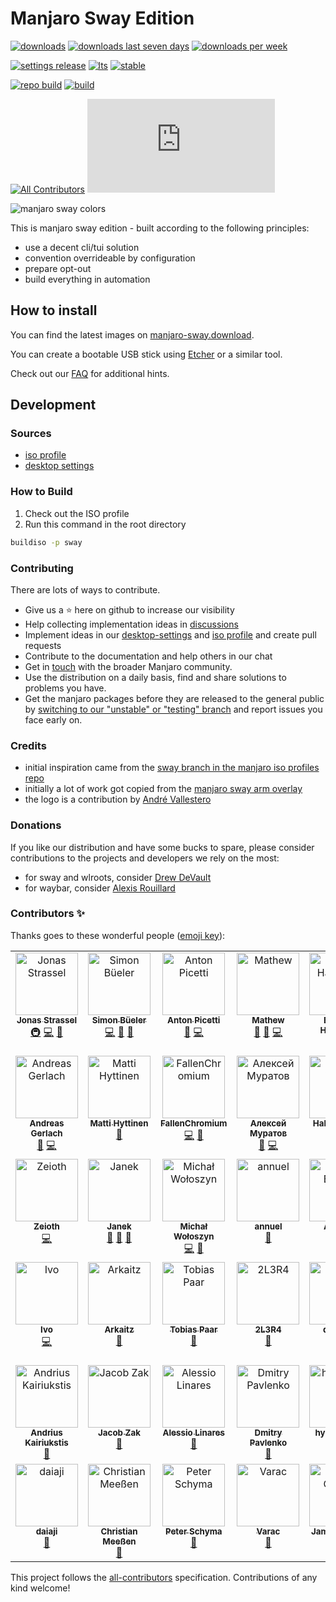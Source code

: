 # Manjaro Sway Edition

[![downloads](https://img.shields.io/badge/dynamic/json?color=green&label=%E2%AC%87%20%E2%88%91%20%E2%88%9E&cache=3600&query=count&url=https%3A%2F%2Fmanjaro-sway.download/count)](https://manjaro-sway.download)
[![downloads last seven days](https://img.shields.io/badge/dynamic/json?color=green&label=%E2%AC%87%20%E2%88%91%207d&cache=3600&query=sevenDays&url=https%3A%2F%2Fmanjaro-sway.download/count)](https://manjaro-sway.download)
[![downloads per week](https://img.shields.io/badge/dynamic/json?color=green&label=%E2%AC%87%20%E2%8C%80%20week&cache=3600&query=weeklyAverage&url=https%3A%2F%2Fmanjaro-sway.download/count)](https://manjaro-sway.download)

[![settings release](https://img.shields.io/github/v/release/manjaro-sway/desktop-settings)](https://github.com/Manjaro-Sway/desktop-settings/releases/latest)
[![lts](https://img.shields.io/badge/dynamic/json?label=lts&query=%24%5B%3A1%5D.packageName&url=https%3A%2F%2Fkernel-info.manjaro-sway.download%2F%3Fcategory%3Dlongterm)](https://github.com/Manjaro-Sway/manjaro-sway/releases/latest)
[![stable](https://img.shields.io/badge/dynamic/json?label=stable&query=%24%5B%3A1%5D.packageName&url=https%3A%2F%2Fkernel-info.manjaro-sway.download%2F%3Fcategory%3Dstable)](https://github.com/Manjaro-Sway/manjaro-sway/releases/latest)

[![repo build](https://github.com/manjaro-sway/packages/workflows/repo-add/badge.svg?event=repository_dispatch)](https://github.com/manjaro-sway/packages/actions)
[![build](https://github.com/Manjaro-Sway/manjaro-sway/actions/workflows/build.yaml/badge.svg)](https://github.com/Manjaro-Sway/manjaro-sway/actions/workflows/build.yaml)

[![All Contributors](https://img.shields.io/badge/dynamic/json?color=important&label=contributors&query=%24.contributors.length&url=https%3A%2F%2Fraw.githubusercontent.com%2FManjaro-Sway%2Fmanjaro-sway%2Fmain%2F.all-contributorsrc)](#contributors-)
[![Matrix](https://img.shields.io/matrix/manjaro-sway:matrix.org)](https://matrix.to/#/#manjaro-sway:matrix.org)

![manjaro sway colors](https://github.com/manjaro-sway/manjaro-sway/assets/4662748/d0f7427d-bcfa-4949-985a-6789235b5641)


This is manjaro sway edition - built according to the following principles:

- use a decent cli/tui solution
- convention overrideable by configuration
- prepare opt-out
- build everything in automation

## How to install

You can find the latest images on [manjaro-sway.download](https://manjaro-sway.download/).

You can create a bootable USB stick using [Etcher](https://www.balena.io/etcher/) or a similar tool.

Check out our [FAQ](SUPPORT.md) for additional hints.

## Development

### Sources

- [iso profile](https://github.com/manjaro-sway/iso-profiles/tree/sway/community/sway)
- [desktop settings](https://github.com/manjaro-sway/desktop-settings/tree/sway/community/sway)

### How to Build

1. Check out the ISO profile
2. Run this command in the root directory

```bash
buildiso -p sway
```

### Contributing

There are lots of ways to contribute. 

- Give us a ⭐ here on github to increase our visibility
- Help collecting implementation ideas in [discussions](https://github.com/Manjaro-Sway/manjaro-sway/discussions)
- Implement ideas in our [desktop-settings](https://github.com/manjaro-sway/desktop-settings/tree/sway/community/sway) and [iso profile](https://github.com/manjaro-sway/iso-profiles/tree/sway/community/sway) and create pull requests
- Contribute to the documentation and help others in our chat
- Get in [touch](https://forum.manjaro.org/) with the broader Manjaro community.
- Use the distribution on a daily basis, find and share solutions to problems you have. 
- Get the manjaro packages before they are released to the general public by [switching to our "unstable" or "testing" branch](https://wiki.manjaro.org/index.php/Switching_Branches#Changing_to_another_branch) and report issues you face early on.

### Credits

- initial inspiration came from the [sway branch in the manjaro iso profiles repo](https://gitlab.manjaro.org/profiles-and-settings/iso-profiles/-/tree/sway)
- initially a lot of work got copied from the [manjaro sway arm overlay](https://gitlab.manjaro.org/manjaro-arm/applications/arm-profiles/-/tree/master/overlays/sway)
- the logo is a contribution by [André Vallestero](https://github.com/AndreVallestero)

### Donations

If you like our distribution and have some bucks to spare, please consider contributions to the projects and developers we rely on the most:

- for sway and wlroots, consider [Drew DeVault](https://drewdevault.com/)
- for waybar, consider [Alexis Rouillard](https://github.com/sponsors/Alexays)

### Contributors ✨

Thanks goes to these wonderful people ([emoji key](https://allcontributors.org/docs/en/emoji-key)):

<!-- ALL-CONTRIBUTORS-LIST:START - Do not remove or modify this section -->
<!-- prettier-ignore-start -->
<!-- markdownlint-disable -->
<table>
  <tbody>
    <tr>
      <td align="center" valign="top" width="14.28%"><a href="https://jonas-strassel.de/"><img src="https://avatars.githubusercontent.com/u/4662748?v=4?s=100" width="100px;" alt="Jonas Strassel"/><br /><sub><b>Jonas Strassel</b></sub></a><br /><a href="#infra-boredland" title="Infrastructure (Hosting, Build-Tools, etc)">🚇</a> <a href="https://github.com/manjaro-sway/manjaro-sway/commits?author=boredland" title="Code">💻</a> <a href="#maintenance-boredland" title="Maintenance">🚧</a></td>
      <td align="center" valign="top" width="14.28%"><a href="https://github.com/simon-bueler"><img src="https://avatars.githubusercontent.com/u/5940667?v=4?s=100" width="100px;" alt="Simon Büeler"/><br /><sub><b>Simon Büeler</b></sub></a><br /><a href="https://github.com/manjaro-sway/manjaro-sway/commits?author=simon-bueler" title="Code">💻</a> <a href="#maintenance-simon-bueler" title="Maintenance">🚧</a> <a href="#ideas-simon-bueler" title="Ideas, Planning, & Feedback">🤔</a></td>
      <td align="center" valign="top" width="14.28%"><a href="https://github.com/AntonPicetti"><img src="https://avatars.githubusercontent.com/u/31367653?v=4?s=100" width="100px;" alt="Anton Picetti"/><br /><sub><b>Anton Picetti</b></sub></a><br /><a href="https://github.com/manjaro-sway/manjaro-sway/issues?q=author%3AAntonPicetti" title="Bug reports">🐛</a> <a href="https://github.com/manjaro-sway/manjaro-sway/commits?author=AntonPicetti" title="Code">💻</a></td>
      <td align="center" valign="top" width="14.28%"><a href="https://github.com/Mathew-D"><img src="https://avatars.githubusercontent.com/u/44036272?v=4?s=100" width="100px;" alt="Mathew"/><br /><sub><b>Mathew</b></sub></a><br /><a href="https://github.com/manjaro-sway/manjaro-sway/issues?q=author%3AMathew-D" title="Bug reports">🐛</a> <a href="#ideas-Mathew-D" title="Ideas, Planning, & Feedback">🤔</a> <a href="https://github.com/manjaro-sway/manjaro-sway/commits?author=Mathew-D" title="Code">💻</a></td>
      <td align="center" valign="top" width="14.28%"><a href="https://github.com/bhartshorn"><img src="https://avatars.githubusercontent.com/u/56871?v=4?s=100" width="100px;" alt="Brandon Hartshorn"/><br /><sub><b>Brandon Hartshorn</b></sub></a><br /><a href="https://github.com/manjaro-sway/manjaro-sway/issues?q=author%3Abhartshorn" title="Bug reports">🐛</a></td>
      <td align="center" valign="top" width="14.28%"><a href="https://www.andrevallestero.com"><img src="https://avatars.githubusercontent.com/u/39736205?v=4?s=100" width="100px;" alt="Andre Vallestero"/><br /><sub><b>Andre Vallestero</b></sub></a><br /><a href="#design-AndreVallestero" title="Design">🎨</a></td>
      <td align="center" valign="top" width="14.28%"><a href="http://falco.dev"><img src="https://avatars.githubusercontent.com/u/1385470?v=4?s=100" width="100px;" alt="Rafael dos Santos Silva"/><br /><sub><b>Rafael dos Santos Silva</b></sub></a><br /><a href="https://github.com/manjaro-sway/manjaro-sway/commits?author=xfalcox" title="Code">💻</a></td>
    </tr>
    <tr>
      <td align="center" valign="top" width="14.28%"><a href="http://www.appelgriebsch.org"><img src="https://avatars.githubusercontent.com/u/6803419?v=4?s=100" width="100px;" alt="Andreas Gerlach"/><br /><sub><b>Andreas Gerlach</b></sub></a><br /><a href="#ideas-appelgriebsch" title="Ideas, Planning, & Feedback">🤔</a> <a href="https://github.com/manjaro-sway/manjaro-sway/commits?author=appelgriebsch" title="Code">💻</a></td>
      <td align="center" valign="top" width="14.28%"><a href="https://github.com/Chrysostomus"><img src="https://avatars.githubusercontent.com/u/12002226?v=4?s=100" width="100px;" alt="Matti Hyttinen"/><br /><sub><b>Matti Hyttinen</b></sub></a><br /><a href="#ideas-Chrysostomus" title="Ideas, Planning, & Feedback">🤔</a></td>
      <td align="center" valign="top" width="14.28%"><a href="https://github.com/FallenChromium"><img src="https://avatars.githubusercontent.com/u/43214067?v=4?s=100" width="100px;" alt="FallenChromium"/><br /><sub><b>FallenChromium</b></sub></a><br /><a href="https://github.com/manjaro-sway/manjaro-sway/commits?author=FallenChromium" title="Code">💻</a> <a href="#ideas-FallenChromium" title="Ideas, Planning, & Feedback">🤔</a></td>
      <td align="center" valign="top" width="14.28%"><a href="http://MuratovAS.github.io"><img src="https://avatars.githubusercontent.com/u/50487552?v=4?s=100" width="100px;" alt="Алексей Муратов "/><br /><sub><b>Алексей Муратов </b></sub></a><br /><a href="https://github.com/manjaro-sway/manjaro-sway/issues?q=author%3AMuratovAS" title="Bug reports">🐛</a> <a href="https://github.com/manjaro-sway/manjaro-sway/commits?author=MuratovAS" title="Code">💻</a></td>
      <td align="center" valign="top" width="14.28%"><a href="http://www.mscneuro.uni-freiburg.de/"><img src="https://avatars.githubusercontent.com/u/33870649?v=4?s=100" width="100px;" alt="Hakan Yilmaz"/><br /><sub><b>Hakan Yilmaz</b></sub></a><br /><a href="https://github.com/manjaro-sway/manjaro-sway/issues?q=author%3Ahakanyi" title="Bug reports">🐛</a> <a href="https://github.com/manjaro-sway/manjaro-sway/commits?author=hakanyi" title="Code">💻</a></td>
      <td align="center" valign="top" width="14.28%"><a href="https://github.com/ahoneybun"><img src="https://avatars.githubusercontent.com/u/4884946?v=4?s=100" width="100px;" alt="Aaron Honeycutt"/><br /><sub><b>Aaron Honeycutt</b></sub></a><br /><a href="https://github.com/manjaro-sway/manjaro-sway/commits?author=ahoneybun" title="Documentation">📖</a></td>
      <td align="center" valign="top" width="14.28%"><a href="https://github.com/vncsna"><img src="https://avatars.githubusercontent.com/u/4673693?v=4?s=100" width="100px;" alt="Vinicius Aguiar"/><br /><sub><b>Vinicius Aguiar</b></sub></a><br /><a href="https://github.com/manjaro-sway/manjaro-sway/issues?q=author%3Avncsna" title="Bug reports">🐛</a></td>
    </tr>
    <tr>
      <td align="center" valign="top" width="14.28%"><a href="https://github.com/Zeioth"><img src="https://avatars.githubusercontent.com/u/3357792?v=4?s=100" width="100px;" alt="Zeioth"/><br /><sub><b>Zeioth</b></sub></a><br /><a href="https://github.com/manjaro-sway/manjaro-sway/commits?author=Zeioth" title="Code">💻</a></td>
      <td align="center" valign="top" width="14.28%"><a href="https://github.com/xeruf"><img src="https://avatars.githubusercontent.com/u/13354331?v=4?s=100" width="100px;" alt="Janek"/><br /><sub><b>Janek</b></sub></a><br /><a href="#maintenance-xeruf" title="Maintenance">🚧</a> <a href="https://github.com/manjaro-sway/manjaro-sway/issues?q=author%3Axeruf" title="Bug reports">🐛</a> <a href="#ideas-xeruf" title="Ideas, Planning, & Feedback">🤔</a></td>
      <td align="center" valign="top" width="14.28%"><a href="https://github.com/fraunos"><img src="https://avatars.githubusercontent.com/u/6673521?v=4?s=100" width="100px;" alt="Michał Wołoszyn"/><br /><sub><b>Michał Wołoszyn</b></sub></a><br /><a href="https://github.com/manjaro-sway/manjaro-sway/commits?author=fraunos" title="Code">💻</a> <a href="https://github.com/manjaro-sway/manjaro-sway/issues?q=author%3Afraunos" title="Bug reports">🐛</a></td>
      <td align="center" valign="top" width="14.28%"><a href="http://annuel.nl"><img src="https://avatars.githubusercontent.com/u/4148154?v=4?s=100" width="100px;" alt="annuel"/><br /><sub><b>annuel</b></sub></a><br /><a href="https://github.com/manjaro-sway/manjaro-sway/commits?author=nnuel" title="Documentation">📖</a></td>
      <td align="center" valign="top" width="14.28%"><a href="https://github.com/aboettger"><img src="https://avatars.githubusercontent.com/u/206222?v=4?s=100" width="100px;" alt="Andreas Böttger"/><br /><sub><b>Andreas Böttger</b></sub></a><br /><a href="https://github.com/manjaro-sway/manjaro-sway/issues?q=author%3Aaboettger" title="Bug reports">🐛</a></td>
      <td align="center" valign="top" width="14.28%"><a href="https://github.com/AdriandMartin"><img src="https://avatars.githubusercontent.com/u/22200464?v=4?s=100" width="100px;" alt="Adrian Martin"/><br /><sub><b>Adrian Martin</b></sub></a><br /><a href="https://github.com/manjaro-sway/manjaro-sway/commits?author=AdriandMartin" title="Code">💻</a> <a href="https://github.com/manjaro-sway/manjaro-sway/issues?q=author%3AAdriandMartin" title="Bug reports">🐛</a></td>
      <td align="center" valign="top" width="14.28%"><a href="https://github.com/heapifyman"><img src="https://avatars.githubusercontent.com/u/274236?v=4?s=100" width="100px;" alt="heapifyman"/><br /><sub><b>heapifyman</b></sub></a><br /><a href="https://github.com/manjaro-sway/manjaro-sway/issues?q=author%3Aheapifyman" title="Bug reports">🐛</a></td>
    </tr>
    <tr>
      <td align="center" valign="top" width="14.28%"><a href="https://github.com/Lyr-7D1h"><img src="https://avatars.githubusercontent.com/u/23296032?v=4?s=100" width="100px;" alt="Ivo"/><br /><sub><b>Ivo</b></sub></a><br /><a href="https://github.com/manjaro-sway/manjaro-sway/commits?author=Lyr-7D1h" title="Code">💻</a></td>
      <td align="center" valign="top" width="14.28%"><a href="https://arkaitz.dev/"><img src="https://avatars.githubusercontent.com/u/56298377?v=4?s=100" width="100px;" alt="Arkaitz"/><br /><sub><b>Arkaitz</b></sub></a><br /><a href="https://github.com/manjaro-sway/manjaro-sway/issues?q=author%3Aarkaitz-dev" title="Bug reports">🐛</a></td>
      <td align="center" valign="top" width="14.28%"><a href="https://github.com/tobip"><img src="https://avatars.githubusercontent.com/u/3918330?v=4?s=100" width="100px;" alt="Tobias Paar"/><br /><sub><b>Tobias Paar</b></sub></a><br /><a href="https://github.com/manjaro-sway/manjaro-sway/issues?q=author%3Atobip" title="Bug reports">🐛</a></td>
      <td align="center" valign="top" width="14.28%"><a href="https://github.com/2L3R4"><img src="https://avatars.githubusercontent.com/u/40668751?v=4?s=100" width="100px;" alt="2L3R4"/><br /><sub><b>2L3R4</b></sub></a><br /><a href="https://github.com/manjaro-sway/manjaro-sway/issues?q=author%3A2L3R4" title="Bug reports">🐛</a></td>
      <td align="center" valign="top" width="14.28%"><a href="https://github.com/dinkocar"><img src="https://avatars.githubusercontent.com/u/82665713?v=4?s=100" width="100px;" alt="dinkocar"/><br /><sub><b>dinkocar</b></sub></a><br /><a href="https://github.com/manjaro-sway/manjaro-sway/issues?q=author%3Adinkocar" title="Bug reports">🐛</a></td>
      <td align="center" valign="top" width="14.28%"><a href="https://github.com/ishaanbhimwal"><img src="https://avatars.githubusercontent.com/u/79986754?v=4?s=100" width="100px;" alt="Ishaan Bhimwal"/><br /><sub><b>Ishaan Bhimwal</b></sub></a><br /><a href="https://github.com/manjaro-sway/manjaro-sway/issues?q=author%3Aishaanbhimwal" title="Bug reports">🐛</a> <a href="https://github.com/manjaro-sway/manjaro-sway/commits?author=ishaanbhimwal" title="Code">💻</a></td>
      <td align="center" valign="top" width="14.28%"><a href="https://github.com/gregorbg"><img src="https://avatars.githubusercontent.com/u/6136469?v=4?s=100" width="100px;" alt="Gregor Billing"/><br /><sub><b>Gregor Billing</b></sub></a><br /><a href="#ideas-gregorbg" title="Ideas, Planning, & Feedback">🤔</a></td>
    </tr>
    <tr>
      <td align="center" valign="top" width="14.28%"><a href="https://andrius.mobi"><img src="https://avatars.githubusercontent.com/u/26776?v=4?s=100" width="100px;" alt="Andrius Kairiukstis"/><br /><sub><b>Andrius Kairiukstis</b></sub></a><br /><a href="https://github.com/manjaro-sway/manjaro-sway/issues?q=author%3Aandrius" title="Bug reports">🐛</a></td>
      <td align="center" valign="top" width="14.28%"><a href="https://github.com/jagu-sayan"><img src="https://avatars.githubusercontent.com/u/1262860?v=4?s=100" width="100px;" alt="Jacob Zak"/><br /><sub><b>Jacob Zak</b></sub></a><br /><a href="https://github.com/manjaro-sway/manjaro-sway/issues?q=author%3Ajagu-sayan" title="Bug reports">🐛</a></td>
      <td align="center" valign="top" width="14.28%"><a href="https://github.com/Galbar"><img src="https://avatars.githubusercontent.com/u/3595851?v=4?s=100" width="100px;" alt="Alessio Linares"/><br /><sub><b>Alessio Linares</b></sub></a><br /><a href="https://github.com/manjaro-sway/manjaro-sway/issues?q=author%3AGalbar" title="Bug reports">🐛</a></td>
      <td align="center" valign="top" width="14.28%"><a href="https://github.com/EmptyLungs"><img src="https://avatars.githubusercontent.com/u/20727482?v=4?s=100" width="100px;" alt="Dmitry Pavlenko"/><br /><sub><b>Dmitry Pavlenko</b></sub></a><br /><a href="https://github.com/manjaro-sway/manjaro-sway/issues?q=author%3AEmptyLungs" title="Bug reports">🐛</a></td>
      <td align="center" valign="top" width="14.28%"><a href="https://github.com/hyperion-ak"><img src="https://avatars.githubusercontent.com/u/9286384?v=4?s=100" width="100px;" alt="hyperion-ak"/><br /><sub><b>hyperion-ak</b></sub></a><br /><a href="https://github.com/manjaro-sway/manjaro-sway/issues?q=author%3Ahyperion-ak" title="Bug reports">🐛</a></td>
      <td align="center" valign="top" width="14.28%"><a href="https://github.com/Tr4sK"><img src="https://avatars.githubusercontent.com/u/1238195?v=4?s=100" width="100px;" alt="Tr4sK"/><br /><sub><b>Tr4sK</b></sub></a><br /><a href="https://github.com/manjaro-sway/manjaro-sway/issues?q=author%3ATr4sK" title="Bug reports">🐛</a></td>
      <td align="center" valign="top" width="14.28%"><a href="https://github.com/catlowlevel"><img src="https://avatars.githubusercontent.com/u/72902682?v=4?s=100" width="100px;" alt="catlowlevel"/><br /><sub><b>catlowlevel</b></sub></a><br /><a href="https://github.com/manjaro-sway/manjaro-sway/issues?q=author%3Acatlowlevel" title="Bug reports">🐛</a></td>
    </tr>
    <tr>
      <td align="center" valign="top" width="14.28%"><a href="https://github.com/daiaji"><img src="https://avatars.githubusercontent.com/u/25875791?v=4?s=100" width="100px;" alt="daiaji"/><br /><sub><b>daiaji</b></sub></a><br /><a href="#ideas-daiaji" title="Ideas, Planning, & Feedback">🤔</a></td>
      <td align="center" valign="top" width="14.28%"><a href="https://github.com/cmeessen"><img src="https://avatars.githubusercontent.com/u/14222414?v=4?s=100" width="100px;" alt="Christian Meeßen"/><br /><sub><b>Christian Meeßen</b></sub></a><br /><a href="https://github.com/manjaro-sway/manjaro-sway/issues?q=author%3Acmeessen" title="Bug reports">🐛</a></td>
      <td align="center" valign="top" width="14.28%"><a href="https://github.com/pschyma"><img src="https://avatars.githubusercontent.com/u/2489928?v=4?s=100" width="100px;" alt="Peter Schyma"/><br /><sub><b>Peter Schyma</b></sub></a><br /><a href="https://github.com/manjaro-sway/manjaro-sway/issues?q=author%3Apschyma" title="Bug reports">🐛</a></td>
      <td align="center" valign="top" width="14.28%"><a href="https://www.varac.net"><img src="https://avatars.githubusercontent.com/u/488213?v=4?s=100" width="100px;" alt="Varac"/><br /><sub><b>Varac</b></sub></a><br /><a href="https://github.com/manjaro-sway/manjaro-sway/issues?q=author%3Avarac" title="Bug reports">🐛</a></td>
      <td align="center" valign="top" width="14.28%"><a href="https://liberapay.com/trinitronx/"><img src="https://avatars.githubusercontent.com/u/122524?v=4?s=100" width="100px;" alt="James Cuzella"/><br /><sub><b>James Cuzella</b></sub></a><br /><a href="https://github.com/manjaro-sway/manjaro-sway/commits?author=trinitronx" title="Code">💻</a></td>
      <td align="center" valign="top" width="14.28%"><a href="https://github.com/oxmj"><img src="https://avatars.githubusercontent.com/u/1759488?v=4?s=100" width="100px;" alt="oxmj"/><br /><sub><b>oxmj</b></sub></a><br /><a href="https://github.com/manjaro-sway/manjaro-sway/commits?author=oxmj" title="Code">💻</a> <a href="#security-oxmj" title="Security">🛡️</a></td>
    </tr>
  </tbody>
</table>

<!-- markdownlint-restore -->
<!-- prettier-ignore-end -->

<!-- ALL-CONTRIBUTORS-LIST:END -->

This project follows the [all-contributors](https://github.com/all-contributors/all-contributors) specification. Contributions of any kind welcome!
